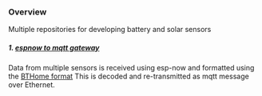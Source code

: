 ### Overview 

Multiple repositories for developing battery and solar sensors

##### 1. [espnow to mqtt gateway](https://github.com/iburnup/esp-now-gateway)

Data from multiple sensors is received using esp-now and formatted using the [BTHome format](https://bthome.io/format/)
This is decoded and re-transmitted as mqtt message over Ethernet.